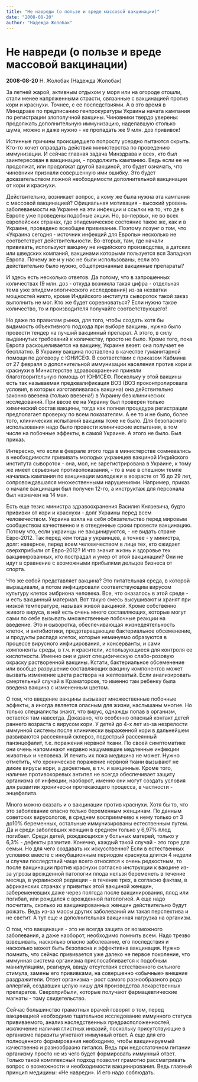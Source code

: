 ```yaml
---
title: "Не навреди (о пользе и вреде массовой вакцинации)"
date: "2008-08-20"
author: "Надежда Жолобак"
---
```


# Не навреди (о пользе и вреде массовой вакцинации)

**2008-08-20** Н. Жолобак (Надежда Жолобак)

За летней жарой, активным отдыхом у моря или на огороде отошли, стали менее напряженными страсти, связанные с вакцинацией против кори и краснухи. Точнее, с ее последствиями. А в это время в Минздраве по предписанию генпрокуратуры Украины начата кампания по регистрации злополучной вакцины. Чиновники твердо уверены: продолжать дополнительную иммунизацию, наделавшую столько шума, можно и даже нужно - не пропадать же 9 млн. доз прививок!

Истинные причины происшедшего попросту усердно пытаются скрыть. Кто-то хочет оправдать действия министерства по проведению иммунизации. И сейчас главная задача Минздрава и всех, кто был заинтересован в вакцинации, - продолжить кампанию. Ведь если ее не продолжат, или продолжат другой вакциной, это будет означать, что чиновники признали совершенную ими ошибку. Это будет доказательством ложной необходимости дополнительной вакцинации от кори и краснухи.

Действительно, возникает вопрос, а кому же была нужна эта кампания с массовой вакцинацией? Официальная мотивация - высокий уровень заболеваемости на Украине на эти инфекции и ссылки на то, что де в Европе уже проведены подобные акции. Но, во-первых, не во всех европейских странах, где эпидемическое состояние такое же, как и в Украине, проведено всеобщее прививание. Поэтому лозунг о том, что «Украина сегодня - источник инфекций для Европы» несколько не соответствует действительности. Во-вторых, там, где начали прививать, используют вакцину не индийского производства, а датских или шведских компаний, вакцинами которыми пользуется вся Западная Европа. Почему же и у нас не были использованы, если это действительно было нужно, общепризнанные вакцинные препараты?

И здесь есть несколько ответов. Да потому, что в запрошенных количествах (9 млн. доз - откуда возникла такая цифра - отдельная тема уже эпидемиологического исследования) из-за нехватки мощностей никто, кроме Индийского института сывороток такой заказ выполнить не мог. Кто же будет соревноваться? Если нужно такое количество, то и производителя получайте соответствующего!

Но даже по правилам рынка, для того, чтобы создать хотя бы видимость объективного подхода при выборе вакцины, нужно было провести тендер на лучший вакцинный препарат. А этого, в силу выдвинутых требований к количеству, просто не было. Кроме того, пока Европа раскошеливается на вакцину, Украине везет: она получает ее бесплатно. В Украину вакцина поставлена в качестве гуманитарной помощи по договору с ЮНИСЕФ. В соответствии с приказом Кабмина от 27 февраля о дополнительной иммунизации населения против кори и краснухи в Министерстве здравоохранения приняли благотворительную помощь от ЮНИСЕФ. Поскольку у этой вакцины есть так называемая предквалификация ВОЗ (ВОЗ проконтролировала условия, в которых изготавливалась вакцина) она действительно законно ввезена (только ввезена!) в Украину без клинических исследований. При ввозе ее на Украину был проверен только химический состав вакцины, тогда как полная процедура регистрации предполагает проверку по всем показателям. А ее то и не было, более того, клинических испытаний вакцины тоже не было. Для безопасного использования надо было провести клинические испытания, в том числе на побочные эффекты, в самой Украине. А этого не было. Был приказ.

Интересно, что если в феврале этого года в министерстве сомневались в необходимости прививать молодых украинцев вакциной Индийского института сывороток - она, мол, не зарегистрирована в Украине, к тому же имеет серьезные противопоказания, - то в мае в спешном темпе началась кампания по вакцинации молодежи в возрасте от 16 до 29 лет, сопровождавшаяся множественными нарушениями. Например, приказ о начале вакцинации был получен 12-го, а инструктаж для персонала был назначен на 14 мая.

Есть еще тезис министра здравоохранения Василия Князевича, будто прививки от кори и краснухи - долг Украины перед всем человечеством. Украина взяла на себя обязательство перед мировым сообществом качественно и в отведенные сроки провести вакцинацию. Потому что, если украинцы не вакцинируются, - не видать стране Евро-2012. Так перед кем тогда у украинцев, а точнее - у министра, долг: наверное, перед всем человечеством в лице тех, кто ожидает сверхприбыли от Евро-2012? И что значит жизнь и здоровье тех вакцинированных, кто пострадал и умер от этой вакцинации? Они не идут в сравнение с возможными прибылями дельцов бизнеса от спорта.

Что же собой представляет вакцина? Это питательная среда, в которой выращивали, а потом инфицировали соответствующим вирусом культуру клеток эмбриона человека. Все, что оказалось в этой среде - и есть вакцинный материал. Вот такую смесь высушивают и хранят при низкой температуре, называя живой вакциной. Кроме собственно живого вируса, в ней есть очень много составляющих, которые могут сами по себе вызывать множественные побочные реакции на введение. Это и сыворотка, обеспечивающая жизнедеятельность клеток, и антибиотики, предотвращающие бактериальное обсеменение, и продукты распада клеток, которые неминуемо образуются в процессе вирусного инфицирования, и консерванты, и сами компоненты среды, в т.ч. и красители, использующиеся для контроля ее кислотности. Именно они и дают специфическую слабо-розовую окраску растворенной вакцины. Кстати, бактериальное обсеменение или вообще разрушение составляющих вакцину компонентов может вызвать изменение цвета раствора на желтоватый. Если анализировать смертельный случай в Краматорске, то именно там ребенку была введена вакцина с измененным цветом.

О том, что введение вакцины вызывает множественные побочные эффекты, а иногда является опасным для жизни, наслышаны многие. Но только специалисты знают, что вирус, однажды попав в организм, остается там навсегда. Доказано, что особенно опасный контакт детей раннего возраста с вирусом кори. У детей до 4-х лет из-за незрелости иммунной системы после клинически выраженной кори в дальнейшем развиваются рассеянный склероз, подострый рассеянный панэнцефалит, т.е. поражения нервной ткани. По своей симптоматике они очень напоминают недавно нашумевшие медленные инфекции животных и человека. И лечить их пока медицина не может. Нужно отметить, что хроническое поражение нервной ткани вызывают не дикие вирусы кори, а дефектные, в т.ч. и вакцинные. Кроме того, наличие противокоревых антител не всегда обеспечивает защиту организма от инфекции, наоборот, именно они могут создать условия для развития хронически протекающего процесса, в частности - энцефалита.

Много можно сказать и о вакцинации против краснухи. Хотя бы то, что это заболевание опасно только беременным женщинам. По данным советских вирусологов, в среднем восприимчиво к нему только от 3 до10% беременных, остальные иммунизированы естественным путем. Да и среди заболевших женщин в среднем только у 6,97% плод погибает. Среди детей, рождающихся у больных матерей, только у 6,3% - дефекты развития. Конечно, каждый такой случай - это горе для семьи. Но для чего создавать их искусственно? Если в естественных условиях вместе с инкубационным периодом краснуха длится 4 недели и случаи последствий чаще всего относятся к очень редкостным, то после вакцинации против краснухи согласно инструкции к вакцине из-за угрозы врожденной патологии плода нельзя беременеть в течение месяца, в украинской редакции - в течение трех, а согласно фактам, в африканских странах у привитых этой вакциной женщин, забеременевших даже через полгода после вакцинирования, плод или погибал, или рождался с врожденной патологией. А еще надо посчитать, сколько из вакцинированных женщин действительно будут рожать. Ведь из-за массы других заболеваний им такая перспектива и не светит. А тут еще и дополнительная вакцинная нагрузка на организм.

О том, что вакцинация - это не всегда защита от возможного заболевания, а даже наоборот, необходимо помнить всем. Надо трезво взвешивать, насколько опасно заболевание, его последствия и насколько может быть безопасна и эффективна вакцинация. Нужно помнить, что сейчас прививается уже далеко не первое поколение, что иммунная система организма приспосабливается к подобным манипуляциям, реагируя, ввиду отсутствия естественного сильного стимула, замены его прививками, на совершенно «обычные» внешние раздражители. Ответ организма - рост самого разнообразного рода аллергий, создавших целую нишу для производства лекарственных препаратов. Сверхприбыли, которые получают фармацевтические магнаты - тому свидетельство.

Сейчас большинство грамотных врачей говорят о том, перед вакцинацией необходимо тщательное исследование иммунного статуса прививаемого, анализ наследственных предрасположенностей, исключение наличия глистных инвазий, поскольку присутствующие в организме паразиты угнетают иммунный ответ. А еще для его полноценного формирования необходимо, чтобы вакцинируемый качественно и разнообразно питался. Ведь при недостаточном питании организму просто не из чего будет формировать иммунный ответ. Только такой комплексный подход позволит грамотно рассматривать вопрос о возможности и необходимости вакцинирования. Ведь главный принцип медицины: «Не навреди». И его надо соблюдать.